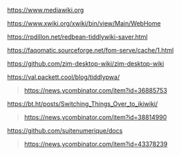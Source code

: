 https://www.mediawiki.org

https://www.xwiki.org/xwiki/bin/view/Main/WebHome

https://rpdillon.net/redbean-tiddlywiki-saver.html

https://faqomatic.sourceforge.net/fom-serve/cache/1.html

https://github.com/zim-desktop-wiki/zim-desktop-wiki

https://val.packett.cool/blog/tiddlypwa/
> https://news.ycombinator.com/item?id=36885753

https://bt.ht/posts/Switching_Things_Over_to_ikiwiki/
> https://news.ycombinator.com/item?id=38814990

https://github.com/suitenumerique/docs
> https://news.ycombinator.com/item?id=43378239